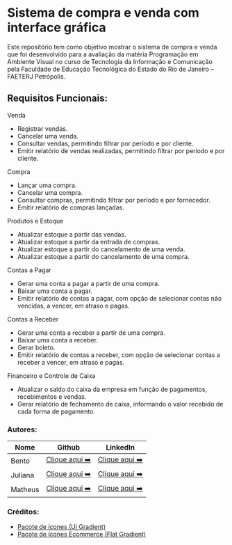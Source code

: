 # Sistema de compra e venda com interface gráfica

Este repositório tem como objetivo mostrar o sistema de compra e venda que foi desenvolvido para a avaliação da matéria Programação em Ambiente Visual no curso de Tecnologia da Informação e Comunicação pela Faculdade de Educação Tecnológica do Estado do Rio de Janeiro – FAETERJ Petrópolis.

## Requisitos Funcionais:

Venda
- Registrar vendas.
- Cancelar uma venda.
- Consultar vendas, permitindo filtrar por período e por cliente.
- Emitir relatório de vendas realizadas, permitindo filtrar por período e por cliente.
 
Compra
- Lançar uma compra.
- Cancelar uma compra.
- Consultar compras, permitindo filtrar por período e por fornecedor.
- Emitir relatório de compras lançadas.

Produtos e Estoque
- Atualizar estoque a partir das vendas.
- Atualizar estoque a partir da entrada de compras.
- Atualizar estoque a partir do cancelamento de uma venda.
- Atualizar estoque a partir do cancelamento de uma compra.

Contas a Pagar
- Gerar uma conta a pagar a partir de uma compra.
- Baixar uma conta a pagar.
- Emitir relatório de contas a pagar, com opção de selecionar contas não vencidas, a vencer, em atraso e pagas.

Contas a Receber
- Gerar uma conta a receber a partir de uma compra.
- Baixar uma conta a receber.
- Gerar boleto.
- Emitir relatório de contas a receber, com opção de selecionar contas a receber a vencer, em atraso e pagas.

Financeiro e Controle de Caixa
- Atualizar o saldo do caixa da empresa em função de pagamentos, recebimentos e vendas.
- Gerar relatório de fechamento de caixa, informando o valor recebido de cada forma de pagamento.

### Autores:
|Nome| Github | LinkedIn|
| ------ | ------ | ------ |
|Bento |[Clique aqui ➡️](https://github.com/senhorbento) |[Clique aqui ➡️](https://www.linkedin.com/in/henrique-bento-97a4b8231/)  
|Juliana |[Clique aqui ➡️](https://github.com/juliana-vieira) |[Clique aqui ➡️](https://www.linkedin.com/in/juliana-svieira/)  
|Matheus |[Clique aqui ➡️](https://github.com/mtdecarvalho) |[Clique aqui ➡️](https://www.linkedin.com/in/matheus-de-carvalho-rossi-rezende-b24437205/)  

### Créditos:
- [Pacote de ícones (Ui Gradient)](https://www.flaticon.com/br/packs/ui-82?style_id=1259&family_id=333&group_id=621)
- [Pacote de ícones Ecommerce (Flat Gradient)](https://www.flaticon.com/br/packs/ecommerce-498)
